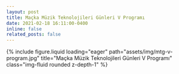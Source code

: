 ```yaml
---
layout: post
title: Maçka Müzik Teknolojileri Günleri V Programı
date: 2021-02-18 16:11:00-0400
inline: false
related_posts: false
---
```


<div class="row">
    <div class="col-sm mt-3 mt-md-0">
        {% include figure.liquid loading="eager" path="assets/img/mtg-v-program.jpg" title="Maçka Müzik Teknolojileri Günleri V Programı" class="img-fluid rounded z-depth-1" %}
    </div>
</div>
